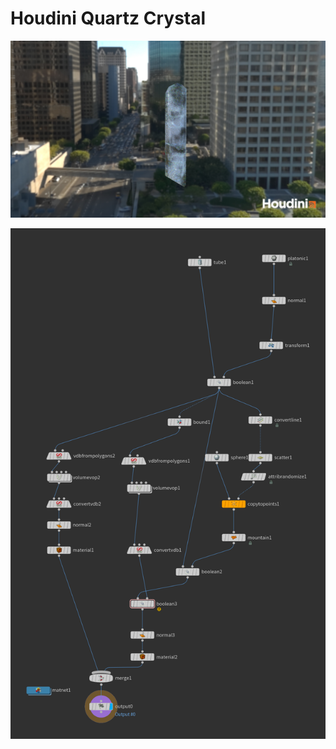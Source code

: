 # Houdini Quartz Crystal

![Quartz Crystal](assets/houdini-quartz-crystal.jpg)

[![Quartz Crystal Nodes](assets/houdini-quartz-crystal-nodes.png)](assets/houdini-quartz-crystal-nodes.png)